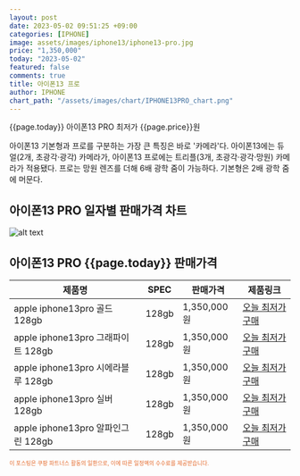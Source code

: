 ```yaml
---
layout: post
date: 2023-05-02 09:51:25 +09:00
categories: [IPHONE]
image: assets/images/iphone13/iphone13-pro.jpg
price: "1,350,000"
today: "2023-05-02"
featured: false
comments: true
title: 아이폰13 프로
author: IPHONE
chart_path: "/assets/images/chart/IPHONE13PRO_chart.png"
---
```


{{page.today}} 아이폰13 PRO 최저가 {{page.price}}원

아이폰13 기본형과 프로를 구분하는 가장 큰 특징은 바로 '카메라'다. 아이폰13에는 듀얼(2개, 초광각·광각) 카메라가, 아이폰13 프로에는 트리플(3개, 초광각·광각·망원) 카메라가 적용됐다. 프로는 망원 렌즈를 더해 6배 광학 줌이 가능하다. 기본형은 2배 광학 줌에 머문다.

## 아이폰13 PRO 일자별 판매가격 차트
![alt text]({{page.chart_path}} "아이폰13 PRO 판매가격 차트")

## 아이폰13 PRO {{page.today}} 판매가격
<main>
<table id="rwd-table-large">
  <thead>
    <tr>
      <th>제품명</th>
      <th>SPEC</th>
      <th>판매가격</th>
      <th>제품링크</th>
    </tr>
  </thead>
  <tbody><tr>
        <td>apple iphone13pro 골드 128gb </td>
        <td>128gb</td>
        <td>1,350,000원</td>
        <td><a href='https://link.coupang.com/a/SOWuA' target='_blank'>오늘 최저가구매</a></td>
        </tr><tr>
        <td>apple iphone13pro 그래파이트 128gb </td>
        <td>128gb</td>
        <td>1,350,000원</td>
        <td><a href='https://link.coupang.com/a/SOWw1' target='_blank'>오늘 최저가구매</a></td>
        </tr><tr>
        <td>apple iphone13pro 시에라블루 128gb </td>
        <td>128gb</td>
        <td>1,350,000원</td>
        <td><a href='https://link.coupang.com/a/SOWyU' target='_blank'>오늘 최저가구매</a></td>
        </tr><tr>
        <td>apple iphone13pro 실버 128gb </td>
        <td>128gb</td>
        <td>1,350,000원</td>
        <td><a href='https://link.coupang.com/a/SOWAC' target='_blank'>오늘 최저가구매</a></td>
        </tr><tr>
        <td>apple iphone13pro 알파인그린 128gb </td>
        <td>128gb</td>
        <td>1,350,000원</td>
        <td><a href='https://link.coupang.com/a/SQ3q6' target='_blank'>오늘 최저가구매</a></td>
        </tr></tbody>
</table>
</main>
<div style="color:#e56a2c;font-size: 0.7em;" >
이 포스팅은 쿠팡 파트너스 활동의 일환으로, 이에 따른 일정액의 수수료를 제공받습니다.
</div>
